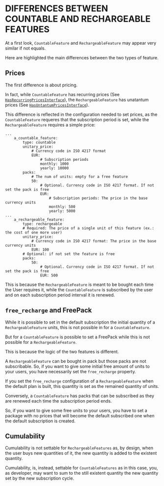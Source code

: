 DIFFERENCES BETWEEN COUNTABLE AND RECHARGEABLE FEATURES
=======================================================

At a first look, `CountableFeature` and `RechargeableFeature` may appear very similar if not equals.

Here are highlighted the main differences between the two types of feature.

Prices
------

The first difference is about pricing.

In fact, while `CountableFeature` has recurring prices (See [`HasRecurringPricesInterface`](../../../Property/HasRecurringPricesInterface.php)), the `RechargeableFeature` has unatantum prices (See [`HasUntantumPricesInterface`](../../../Property/HasUntantumPricesInterface.php)).

This difference is reflected in the configuration needed to set prices, as the `CountableFeature` requeres that the subscription period is set, while the `RechargeableFeature` requires a simple price:

```
...
    a_countable_feature:
        type: countable
        unitary_price:
            # Currency code in ISO 4217 format
            EUR:
                # Subscription periods
                monthly: 1000
                yearly: 10000
        packs:
            # The num of units: empty for a free feature
            50:
                # Optional. Currency code in ISO 4217 format. If not set the pack is free
                EUR:
                    # Subscription periods: The price in the base currency units
                    monthly: 500
                    yearly: 5000
...
    a_rechargeable_feature:
        type: rechargeable
        # Required: The price of a single unit of this feature (ex.: the cost of one more user)
        unitary_price:
            # Currency code in ISO 4217 format: The price in the base currency units
            EUR: 100
        # Optional: if not set the feature is free
        packs:
            50:
                # Optional. Currency code in ISO 4217 format. If not set the pack is free
                EUR: 500

```

This is because the `RechargeableFeature` is meant to be bought each time the User requires it, while the `CountableFeature` is subscribed by the user and on each subscription period interval it is renewed.

`free_recharge` and FreePack
----------------------------

While it is possible to set in the default subscription the initial quantity of a `RechargeableFeature` units, this is not possible in for a `CountableFeature`.

But for a `CountableFeature` is possible to set a FreePack while this is not possible for a `RechargeableFeature`.
 
This is because the logic of the two features is different.

A `RechargeableFeature` can be bought in pack but those packs are not subscribable. So, if you want to give some initial free amount of units to your users, you have necessarily set the `free_recharge` property.

If you set the `free_recharge` configuration of a `RechargeableFeature` when the default plan is built, this quantity is set as the remained quantity of units.

Conversely, a `CountableFeature` has packs that can be subscribed as they are renewed each time the subscription period ends.

So, if you want to give some free units to your users, you have to set a package with no prices that will become the default subscribed one when the default subscription is created.

Cumulability
------------

Cumulability is not settable for `RechargeableFeatures` as, by design, when the user buys new quantities of it, the new quantity is added to the existent quantity.

Cumulability, is, instead, settable for `CountableFeatures` as in this case, you, as developer, may want to sum to the still existent quantity the new quantity set by the new subscription cycle.
